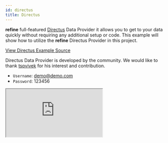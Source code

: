 ```yaml
---
id: directus
title: Directus
---
```


**refine** full-featured [Directus](https://directus.io/) Data Provider it allows you to get to your data quickly without requiring any additional setup or code. This example will show how to utilize the **refine** Directus Provider in this project.

[View Directus Example Source](https://github.com/tspvivek/refine-directus)

Directus Data Provider is developed by the community. We would like to thank [tspvivek](https://github.com/tspvivek) for his interest and contribution.

-   `Username`: demo@demo.com
-   `Password`: 123456

<iframe src="https://codesandbox.io/embed/refine-directus-ven3rh?autoresize=1&fontsize=14&theme=dark&view=preview"
     style={{width: "100%", height:"80vh", border: "0px", borderRadius: "8px", overflow:"hidden"}}
     title="refine-directus"
     allow="accelerometer; ambient-light-sensor; camera; encrypted-media; geolocation; gyroscope; hid; microphone; midi; payment; usb; vr; xr-spatial-tracking"
     sandbox="allow-forms allow-modals allow-popups allow-presentation allow-same-origin allow-scripts"
></iframe>
